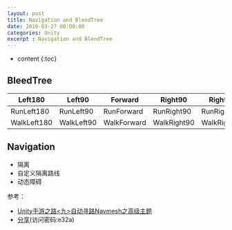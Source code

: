 ```yaml
---
layout: post
title: Navigation and BlendTree
date: 2016-03-27 00:00:00
categories: Unity
excerpt : Navigation and BlendTree
---
```


* content
{:toc}

## BleedTree

| Left180 | Left90 | Forward | Right90 | Right180 |
| --- | --- | --- | --- | --- |
| RunLeft180 | RunLeft90 | RunForward | RunRight90 | RunRight180 |
| WalkLeft180 | WalkLeft90 | WalkForward | WalkRight90 | WalkRight180 |

## Navigation

- 隔离
- 自定义隔离路线
- 动态障碍

参考：

- [Unity手游之路<九>自动寻路Navmesh之高级主题](http://blog.csdn.net/janeky/article/details/17492531)
- [分享](https://yunpan.cn/cqyqUKBLTQS76)(访问密码:e32a)